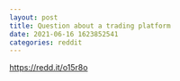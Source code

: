 ```yaml
--- 
layout: post 
title: Question about a trading platform 
date: 2021-06-16 1623852541 
categories: reddit 
--- 
```

https://redd.it/o15r8o